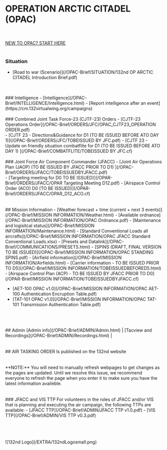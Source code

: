 # OPERATION ARCTIC CITADEL (OPAC)
<br>

[NEW TO OPAC? START HERE](/OPAC-Brief/ADMIN/Start.html)  
<br>

### Situation
- [Road to war (Scenario)](/OPAC-Brief/SITUATION/132nd OP ARCTIC CITADEL Introduction Brief.pdf) 
<br>
<br>
### Intelligence 
- [Intelligence](/OPAC-Brief/INTELLIGENCE/Intelligence.html)
- [Report intelligence after an event](https://cm.132virtualwing.org/campaigns)
<br>
<br>
### Combined Joint Task Force-23 (CJTF-23) Orders
- [CJTF-23 Operations Order](/OPAC-Brief/ORDERS/JFC/OPAC_CJTF23_OPERATION ORDER.pdf)
<br>
- [CJTF 23 - Directions&Guidance for D1 (TO BE ISSUED BEFORE ATO DAY 1)](/OPAC-Brief/ORDERS/JFC/TOBEISSUED BY JFC.pdf)
- [CJTF 23 - Update on friendly situation combatflite for D1 (TO BE ISSUED BEFORE ATO DAY 1) ](/OPAC-Brief/COMBATFLITE/TOBEISSUED BY JFC.cf)
<br>
<br>
### Joint Force Air Component Commander (JFACC)
- [Joint Air Operations Plan (JAOP) (TO BE ISSUED BY JFACC PRIOR TO D1) ](/OPAC-Brief/ORDERS/JFACC/TOBEISSUEDBYJFACC.pdf)
<br>
- [Targeting meeting for D0 TO BE ISSUED)](/OPAR-Brief/ORDERS/JFACC/OPAR Targeting Meeting D12.pdf)
- [Airspace Control Order (ACO) D0 (TO BE ISSUED)](/OPAR-Brief/ORDERS/JFACC/OPAR_D12_ACO.cf)

<br>
<br>
<br>
## Mission Information
- [Weather forecast + time (current + next 3 events)](/OPAC-Brief/MISSION INFORMATION/Weather.html)  
- [Available ordnance](/OPAC-Brief/MISSION INFORMATION/OPAC Ordnance.pdf) 
- [Maintenance and logisitcal status](/OPAC-Brief/MISSION INFORMATION/Maintenance.html) 
- [Standard Conventional Loads all aircrafts](/OPAC-Brief/MISSION INFORMATION/OPAC JFACC Standard Conventional Loads.xlsx)
- [Presets and Datalink](/OPAC-Brief/COMMUNICATIONS/PRESETS.html) 
- [SPINS (DRAFT, FINAL VERSION TO BE ISSUED)](/OPAC-Brief/MISSION INFORMATION/OPAC STANDING SPINS.pdf)
- [Airfield information](/OPAC-Brief/MISSION INFORMATION/Airfields.html)
- [Carrier information - TO BE ISSUED PRIOR TO D5](/OPAC-Brief/MISSION INFORMATION/TOBEISSUEDBEFORED5.html)
- [Airspace Control Plan (ACP) - TO BE ISSUED BY JFACC PRIOR TO D0](/OPAR-Brief/MISSION INFORMATION/TOBEISSUEDBYJFACC.cf)

- [AET-100 OPAC v1.0](/OPAC-Brief/MISSION INFORMATION/OPAC AET-100 Authentication Encruption Table.pdf)
- [TAT-101 OPAC v1.0](/OPAC-Brief/MISSION INFORMATION/OPAC TAT-101 Transmission Authentication Table.pdf)


<br>
<br>
<br>
## Admin
[Admin info](/OPAC-Brief/ADMIN/Admin.html) | [Tacview and Recordings](/OPAC-Brief/ADMIN/Recordings.html) | 



<br>
<br>
<br>
## AIR TASKING ORDER
Is published on the 132nd website

<br>
<br>
<br>
**NOTE:** You will need to manually refresh webpages to get changes as the pages are updated. Until we resolve this issue, we recommend everyone to refresh the page when you enter it to make sure you have the latest information availeble.
<br>
<br>
<br>
### JFACC and VIS TTP
For volunteers in the roles of JFACC and/or VIS that is planning and executing the air campaign, the following TTPs are available:
- [JFACC TTP](/OPAC-Brief/ADMIN/JFACC TTP v1.0.pdf)
- [VIS TTP](/OPAC-Brief/ADMIN/VIS TTP v0.3.pdf)
<br>
<br>
<br>
<br>
<br>
![132nd Logo](/EXTRA/132ndLogosmall.png)